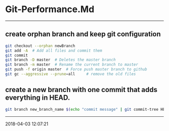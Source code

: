 # Git-Performance.Md

----------------------------------------- 
## create orphan branch and keep git configuration
``` bash
git checkout --orphan newBranch
git add -A  # Add all files and commit them
git commit
git branch -D master  # Deletes the master branch
git branch -m master  # Rename the current branch to master
git push -f origin master  # Force push master branch to github
git gc --aggressive --prune=all     # remove the old files
```
## create a new branch with one commit that adds everything in HEAD.

``` sh
git branch new_branch_name $(echo "commit message" | git commit-tree HEAD^{tree})
```
-----------------------------------------
2018-04-03 12:07:21
